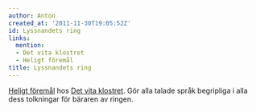 ```yaml
---
author: Anton
created_at: '2011-11-30T19:05:52Z'
id: Lyssnandets ring
links:
  mention:
  - Det vita klostret
  - Heligt föremål
title: Lyssnandets ring
---
```


[Heligt föremål] hos [Det vita klostret]. Gör alla talade språk begripliga i alla dess tolkningar
för bäraren av ringen.

  [Heligt föremål]: Heligt_föremål
  [Det vita klostret]: Det_vita_klostret
